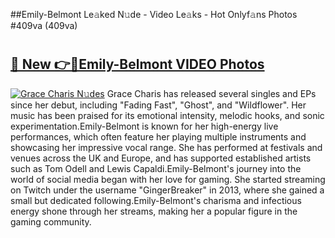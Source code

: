 ##Emily-Belmont Le𝚊ked N𝚞de - Video Le𝚊ks - Hot Onlyf𝚊ns Photos #409va (409va)

# <h2><a href="https://mediaupload.pro?title=Emily-Belmont&ref=9FEB">🔗 New 👉🔴Emily-Belmont VIDEO Photos</a></h2>

[![Grace Charis N𝚞des](https://i.imgur.com/rIISA9y.gif)](https://mediaupload.pro?title=Emily-Belmont&ref=9FEB)
Grace Charis has released several singles and EPs since her debut, including "Fading Fast", "Ghost", and "Wildflower". Her music has been praised for its emotional intensity, melodic hooks, and sonic experimentation.Emily-Belmont is known for her high-energy live performances, which often feature her playing multiple instruments and showcasing her impressive vocal range. She has performed at festivals and venues across the UK and Europe, and has supported established artists such as Tom Odell and Lewis Capaldi.Emily-Belmont's journey into the world of social media began with her love for gaming. She started streaming on Twitch under the username "GingerBreaker" in 2013, where she gained a small but dedicated following.Emily-Belmont's charisma and infectious energy shone through her streams, making her a popular figure in the gaming community.